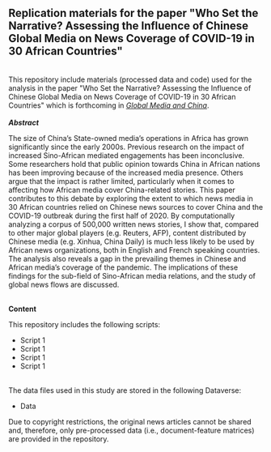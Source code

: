 ## Replication materials for the paper "Who Set the Narrative? Assessing the Influence of Chinese Global Media on News Coverage of COVID-19 in 30 African Countries"
<br>
This repository include materials (processed data and code) used for the analysis in the paper "Who Set the Narrative? Assessing the Influence of Chinese Global Media on News Coverage of COVID-19 in 30 African Countries" which is forthcoming in <em><a href="" target="_blank">Global Media and China</em></a>.
<br>
<br>
<strong><em>Abstract</em></strong><br>
<p>The size of China’s State-owned media’s operations in Africa has grown significantly since the early 2000s. Previous research on the impact of increased Sino-African mediated engagements has been inconclusive. Some researchers hold that public opinion towards China in African nations has been improving because of the increased media presence. Others argue that the impact is rather limited, particularly when it comes to affecting how African media cover China-related stories. This paper contributes to this debate by exploring the extent to which news media in 30 African countries relied on Chinese news sources to cover China and the COVID-19 outbreak during the first half of 2020. By computationally analyzing a corpus of 500,000 written news stories, I show that, compared to other major global players (e.g. Reuters, AFP), content distributed by Chinese media (e.g. Xinhua, China Daily) is much less likely to be used by African news organizations, both in English and French speaking countries. The analysis also reveals a gap in the prevailing themes in Chinese and African media’s coverage of the pandemic. The implications of these findings for the sub-field of Sino-African media relations, and the study of global news flows are discussed.</p>
<br>
<strong>Content</strong><br>
<p>This repository includes the following scripts:</p>
<ul>
  <li>Script 1</li>
  <li>Script 1</li>
  <li>Script 1</li>
  <li>Script 1</li>
</ul>
<br>
The data files used in this study are stored in the following Dataverse:<br>
<ul>
  <li>Data</li>
</ul>
Due to copyright restrictions, the original news articles cannot be shared and, therefore, only pre-processed data (i.e., document-feature matrices) are provided in the repository.
